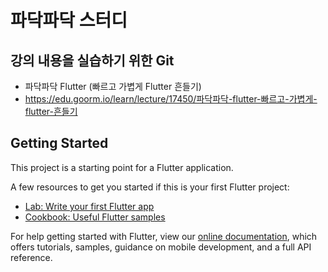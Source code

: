 # 파닥파닥 스터디
## 강의 내용을 실습하기 위한 Git

* 파닥파닥 Flutter (빠르고 가볍게 Flutter 흔들기)
* https://edu.goorm.io/learn/lecture/17450/파닥파닥-flutter-빠르고-가볍게-flutter-흔들기

## Getting Started

This project is a starting point for a Flutter application.

A few resources to get you started if this is your first Flutter project:

- [Lab: Write your first Flutter app](https://flutter.dev/docs/get-started/codelab)
- [Cookbook: Useful Flutter samples](https://flutter.dev/docs/cookbook)

For help getting started with Flutter, view our
[online documentation](https://flutter.dev/docs), which offers tutorials,
samples, guidance on mobile development, and a full API reference.
